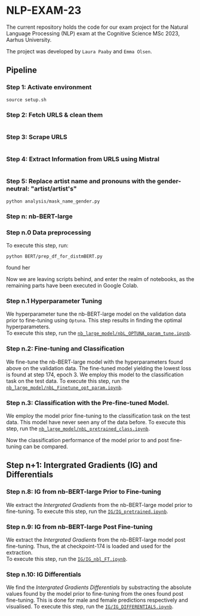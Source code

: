 # NLP-EXAM-23
The current repository holds the code for our exam project for the Natural Language Processing (NLP) exam at the Cognitive Science MSc 2023, Aarhus University. 

The project was developed by `Laura Paaby` and `Emma Olsen`. 

## Pipeline

### Step 1: Activate environment
```
source setup.sh
```

### Step 2: Fetch URLS & clean them
```
```

### Step 3: Scrape URLS
```
```

### Step 4: Extract Information from URLS using Mistral
```
```

### Step 5: Replace artist name and pronouns with the gender-neutral: "artist/artist's"
```
python analysis/mask_name_gender.py
```



### Step n: nb-BERT-large 
 
### Step n.0 Data preprocessing
To execute this step, run:
```
python BERT/prep_df_for_distmBERT.py
```
found her []()

Now we are leaving scripts behind, and enter the realm of notebooks, as the remaining parts have been executed in Google Colab. 
### Step n.1 Hyperparameter Tuning
We hyperparameter tune the nb-BERT-large model on the validation data prior to fine-tuning using `Optuna`. This step results in finding the optimal hyperparameters.  
To execute this step, run the [`nb_large_model/nbL_OPTUNA_param_tune.ipynb`](https://github.com/laurawpaaby/NLP23_exam_BERT/blob/main/nb_large_model/nbL_OPTUNA_param_tune.ipynb).  

### Step n.2: Fine-tuning and Classification
We fine-tune the nb-BERT-large model with the hyperparameters found above on the validation data. The fine-tuned model yielding the lowest loss is found at step 174, epoch 3. We employ this model to the classification task on the test data. 
To execute this step, run the [`nb_large_model/nbL_Finetune_opt_param.ipynb`](https://github.com/laurawpaaby/NLP23_exam_BERT/blob/main/nb_large_model/nbL_Finetune_opt_param.ipynb). 

### Step n.3: Classification with the Pre-fine-tuned Model.
We employ the model prior fine-tuning to the classification task on the test data. This model have never seen any of the data before. 
To execute this step, run the [`nb_large_model/nbL_pretrained_class.ipynb`](https://github.com/laurawpaaby/NLP23_exam_BERT/blob/main/nb_large_model/nbL_pretrained_class.ipynb). 

Now the classification performance of the model prior to and post fine-tuning can be compared. 

## Step n+1: Intergrated Gradients (IG) and Differentials 

### Step n.8: IG from nb-BERT-large Prior to Fine-tuning
We extract the _Intergrated Gradients_ from the nb-BERT-large model prior to fine-tuning. 
To execute this step, run the [`IG/IG_pretrained.ipynb`](https://github.com/laurawpaaby/NLP23_exam_BERT/blob/main/IG/IG_pretrained.ipynb). 

### Step n.9: IG from nb-BERT-large Post Fine-tuning
We extract the _Intergrated Gradients_ from the nb-BERT-large model post fine-tuning. Thus, the at checkpoint-174 is loaded and used for the extraction.  
To execute this step, run the [`IG/IG_nbl_FT.ipynb`](https://github.com/laurawpaaby/NLP23_exam_BERT/blob/main/IG/IG_nbl_FT.ipynb).

### Step n.10: IG Differentials 
We find the _Intergrated Gradients Differentials_ by substracting the absolute values found by the model prior to fine-tuning from the ones found post fine-tuning. This is done for male and female predictions respectively and visualised. 
To execute this step, run the [`IG/IG_DIFFERENTIALS.ipynb`](https://github.com/laurawpaaby/NLP23_exam_BERT/blob/main/IG/IG_DIFFERENTIALS.ipynb).


